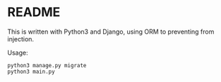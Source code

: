 # README

This is written with Python3 and Django, using ORM to preventing from injection.

Usage:

```
python3 manage.py migrate
python3 main.py
```